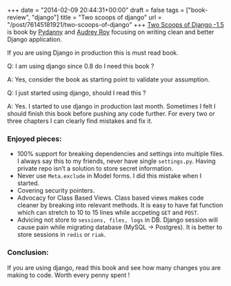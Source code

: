 +++
date = "2014-02-09 20:44:31+00:00"
draft = false
tags = ["book-review", "django"]
title = "Two scoops of django"
url = "/post/76145181921/two-scoops-of-django"
+++
<a href="http://twoscoopspress.org/products/two-scoops-of-django-1-5" target="_blank">Two Scoops of Django -1.5</a> is book by <a href="https://twitter.com/pydanny" target="_blank">Pydanny</a> and <a href="https://twitter.com/audreyr" target="_blank">Audrey Roy</a> focusing on writing clean and better Django application.

If you are using Django in production this is must read book.

Q: I am using django since 0.8 do I need this book ?

A: Yes, consider the book as starting point to validate your assumption.

Q: I just started using django, should I read this ?

A: Yes. I started to use django in production last month. Sometimes I felt I should finish this book before pushing any code further. For every two or three chapters I can clearly find mistakes and fix it.

### Enjoyed pieces:

*   100% support for breaking dependencies and settings into multiple files. I always say this to my friends, never have single `` settings.py ``. Having private repo isn’t a solution to store secret information.
*   Never use `` Meta.exclude `` in Model forms. I did this mistake when I started.
*   Covering security pointers.
*   Advocacy for Class Based Views. Class based views makes code cleaner by breaking into relevant methods. It is easy to have fat function which can stretch to 10 to 15 lines while accpeting `` GET `` and `` POST ``.
*   Advicing not store to `` sessions, files, logs `` in DB. Django session will cause pain while migrating database (MySQL -> Postgres). It is better to store sessions in `` redis `` or `` riak ``.

### Conclusion:

If you are using django, read this book and see how many changes you are making to code. Worth every penny spent !
